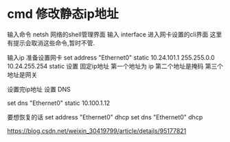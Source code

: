 # cmd 修改静态ip地址

输入命令 netsh 网络的shell管理界面
输入 interface 进入网卡设置的cli界面
这里有提示会取消这些命令,暂时不管.

输入ip 准备设置网卡
set address "Ethernet0" static 10.24.101.1 255.255.0.0 10.24.255.254
static 设置 固定ip地址 第一个地址为 ip 第二个地址是掩码 第三个地址是网关

设置完ip地址 设置 DNS

set dns "Ethernet0" static 10.100.1.12


要想恢复的话 
set address  "Ethernet0" dhcp
set dns  "Ethernet0" dhcp


https://blog.csdn.net/weixin_30419799/article/details/95177821